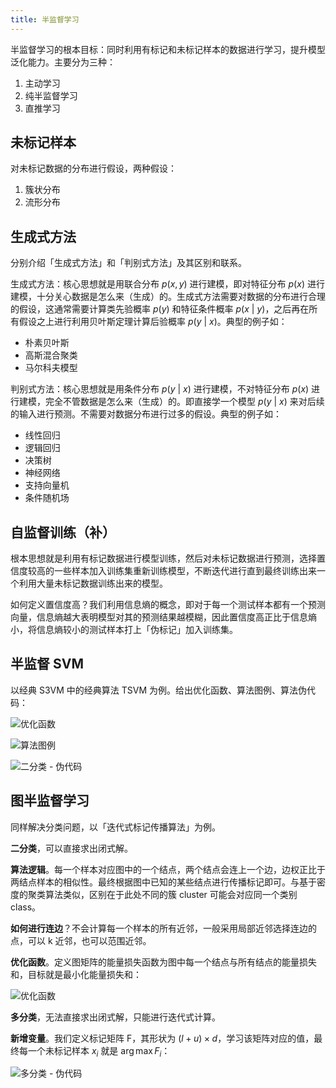 ```yaml
---
title: 半监督学习
---
```


半监督学习的根本目标：同时利用有标记和未标记样本的数据进行学习，提升模型泛化能力。主要分为三种：

1. 主动学习
2. 纯半监督学习
3. 直推学习

## 未标记样本

对未标记数据的分布进行假设，两种假设：

1. 簇状分布
2. 流形分布

## 生成式方法

分别介绍「生成式方法」和「判别式方法」及其区别和联系。

生成式方法：核心思想就是用联合分布 $p(x,y)$ 进行建模，即对特征分布 $p(x)$ 进行建模，十分关心数据是怎么来（生成）的。生成式方法需要对数据的分布进行合理的假设，这通常需要计算类先验概率 $p(y)$ 和特征条件概率 $p(x\ |\ y)$，之后再在所有假设之上进行利用贝叶斯定理计算后验概率 $p(y\ |\ x)$。典型的例子如：

- 朴素贝叶斯
- 高斯混合聚类
- 马尔科夫模型

判别式方法：核心思想就是用条件分布 $p(y\ |\ x)$ 进行建模，不对特征分布 $p(x)$ 进行建模，完全不管数据是怎么来（生成）的。即直接学一个模型 $p(y\ |\ x)$ 来对后续的输入进行预测。不需要对数据分布进行过多的假设。典型的例子如：

- 线性回归
- 逻辑回归
- 决策树
- 神经网络
- 支持向量机
- 条件随机场

## 自监督训练（补）

根本思想就是利用有标记数据进行模型训练，然后对未标记数据进行预测，选择置信度较高的一些样本加入训练集重新训练模型，不断迭代进行直到最终训练出来一个利用大量未标记数据训练出来的模型。

如何定义置信度高？我们利用信息熵的概念，即对于每一个测试样本都有一个预测向量，信息熵越大表明模型对其的预测结果越模糊，因此置信度高正比于信息熵小，将信息熵较小的测试样本打上「伪标记」加入训练集。

## 半监督 SVM

以经典 S3VM 中的经典算法 TSVM 为例。给出优化函数、算法图例、算法伪代码：

![优化函数](https://cdn.dwj601.cn/images/202406110812596.png)

![算法图例](https://cdn.dwj601.cn/images/202406110817802.png)

![二分类 - 伪代码](https://cdn.dwj601.cn/images/202406110812160.png)

## 图半监督学习

同样解决分类问题，以「迭代式标记传播算法」为例。

**二分类**，可以直接求出闭式解。

**算法逻辑**。每一个样本对应图中的一个结点，两个结点会连上一个边，边权正比于两结点样本的相似性。最终根据图中已知的某些结点进行传播标记即可。与基于密度的聚类算法类似，区别在于此处不同的簇 cluster 可能会对应同一个类别 class。

**如何进行连边**？不会计算每一个样本的所有近邻，一般采用局部近邻选择连边的点，可以 k 近邻，也可以范围近邻。

**优化函数**。定义图矩阵的能量损失函数为图中每一个结点与所有结点的能量损失和，目标就是最小化能量损失和：

![优化函数](https://cdn.dwj601.cn/images/202406110848096.png)

**多分类**，无法直接求出闭式解，只能进行迭代式计算。

**新增变量**。我们定义标记矩阵 F，其形状为 $(l+u) \times d$，学习该矩阵对应的值，最终每一个未标记样本 $x_i$ 就是 $\arg \max F_i$：

![多分类 - 伪代码](https://cdn.dwj601.cn/images/202406110915333.png)

